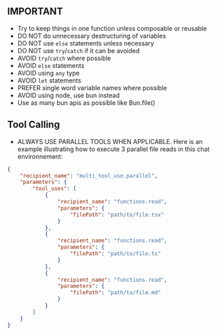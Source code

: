 ## IMPORTANT

- Try to keep things in one function unless composable or reusable
- DO NOT do unnecessary destructuring of variables
- DO NOT use `else` statements unless necessary
- DO NOT use `try`/`catch` if it can be avoided
- AVOID `try`/`catch` where possible
- AVOID `else` statements
- AVOID using `any` type
- AVOID `let` statements
- PREFER single word variable names where possible
- AVOID using node, use bun instead
- Use as many bun apis as possible like Bun.file()

## Tool Calling

- ALWAYS USE PARALLEL TOOLS WHEN APPLICABLE. Here is an example illustrating how to execute 3 parallel file reads in this chat environnement:

```json
{
    "recipient_name": "multi_tool_use.parallel",
    "parameters": {
        "tool_uses": [
            {
                "recipient_name": "functions.read",
                "parameters": {
                    "filePath": "path/to/file.tsx"
                }
            },
            {
                "recipient_name": "functions.read",
                "parameters": {
                    "filePath": "path/to/file.ts"
                }
            },
            {
                "recipient_name": "functions.read",
                "parameters": {
                    "filePath": "path/to/file.md"
                }
            }
        ]
    }
}
```
